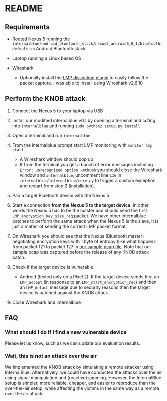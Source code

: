 # README

## Requirements

* Rooted Nexus 5 running the `internalblue/android_bluetooth_stack/nexus5_android6_0_1/bluetooth.default.so` Android Bluetooth stack

* Laptop running a Linux based OS 

* Wireshark
    * Optionally install the [LMP dissection plugin](https://github.com/greatscottgadgets/libbtbb) 
        to easily follow the packet capture. I was able to install using Wireshark v2.6.10
 
## Perform the KNOB attack

1. Connect the Nexus 5 to your laptop via USB

2. Install our modified internalblue v0.1 by opening a terminal and cd'ing into
    `internalblue` and running `sudo python2 setup.py install`

3. Open a terminal and run `internalblue`

4. From the internalblue prompt start LMP monitoring with `monitor lmp start`
    * A Wireshark window should pop up
    * If from the terminal you get a bunch of error messages including `Error: unrecognized option -mthumb` 
      you should close the Wireshark window and `internalblue`, 
      uncomment line `116` in `internalblue/internalblue/core.py` to trigger a
      custom exception,  and restart from step 2 (installation).

4. Pair a target Bluetooth device with the Nexus 5

5. Start a connection **from the Nexus 5 to the target device**. In other words the Nexus 5 has to be
   the master and should send the first `LMP_encryption_key_size_req` packet. We have other internalblue
   patches to perform the same attack when the Nexus 5 is the slave, it is
   just a matter of sending the correct LMP packet format.

6. On Wireshark you should see that the Nexus (Bluetooth master) negotiating encryption keys with 1 byte
    of entropy (like what happens from packet 121 to packet 127 in
    [our sample pcap file](https://github.com/francozappa/knob/blob/master/poc-internalblue/sample-nexmaster-galaxys9slave.pcapng). Note that our sample pcap was captured before the release of any KNOB attack patch.

7. Check if the target device is vulnerable
    * Android (tested only on a Pixel 2): If the target device sends first an `LMP_accept` (in response to an `LMP_start_encryption_req`) and then an `LMP_detach` message due to security reasons then the target device is patched against the KNOB attack.

8. Close Wireshark and internalblue

## FAQ

### What should I do if I find a new vulnerable device

Please let us know, such as we can update our evaluation results.

### Wait, this is not an attack over the air

We implemented the KNOB attack by simulating a remote attacker
using InternalBlue. Alternatively, we could have conducted
the attacks over the air using signal manipulation and
(reactive) jamming. However, the InternalBlue setup is
simpler, more reliable, cheaper, and easier to reproduce than
the over-the-air setup, while affecting the victims in the same
way as a remote over the air attack.

